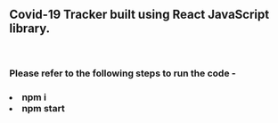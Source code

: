 <h2>Covid-19 Tracker built using React JavaScript library.</h2> <br />
<h3>Please refer to the following steps to run the code - <h3>
  <li>npm i</li>
  <li>npm start</li>
